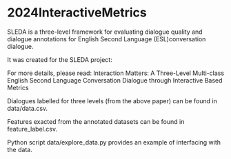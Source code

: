 # 2024InteractiveMetrics

SLEDA is a three-level framework for evaluating dialogue quality and dialogue annotations for English Second Language (ESL)conversation dialogue.

It was created for the SLEDA project:

For more details, please read: Interaction Matters: A Three-Level Multi-class English Second Language Conversation Dialogue through Interactive Based Metrics

Dialogues labelled for three levels (from the above paper) can be found in data/data.csv.

Features exacted from the annotated datasets can be found in feature_label.csv. 

Python script data/explore_data.py provides an example of interfacing with the data.
